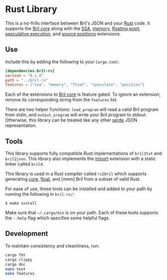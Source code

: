 Rust Library
============

This is a no-frills interface between Bril's JSON and your [Rust][] code. It supports the [Bril core][core] along with the [SSA][], [memory][], [floating point][float], [speculative execution][spec], and [source positions][pos] extensions.

Use
---

Include this by adding the following to your `Cargo.toml`:

```toml
[dependencies.bril-rs]
version = "0.1.0"
path = "../bril-rs"
features = ["ssa", "memory", "float", "speculate", "position"]
```

Each of the extensions to [Bril core][core] is feature gated. To ignore an extension, remove its corresponding string from the `features` list.

There are two helper functions: `load_program` will read a valid Bril program from stdin, and `output_program` will write your Bril program to stdout. Otherwise, this library can be treated like any other [serde][] JSON representation.

Tools
-----

This library supports fully compatible Rust implementations of `bril2txt` and `bril2json`. This library also implements the [import][] extension with a static linker called `brild`.

This library is used in a Rust compiler called `rs2bril` which supports generating [core], [float], and [mem] Bril from a subset of valid Rust.

For ease of use, these tools can be installed and added to your path by running the following in `bril-rs/`:

    $ make install

Make sure that `~/.cargo/bin` is on your path. Each of these tools supports the `--help` flag which specifies some helpful flags.

Development
-----------

To maintain consistency and cleanliness, run:

```bash
cargo fmt
cargo clippy
cargo doc
make test
make features
```

[rust]: https://www.rust-lang.org
[serde]: https://github.com/serde-rs/serde
[core]: ../lang/core.md
[ssa]: ../lang/ssa.md
[memory]: ../lang/memory.md
[float]: ../lang/float.md
[spec]: ../lang/spec.md
[pos]: ../lang/syntax.md
[import]: ../lang/import.md

